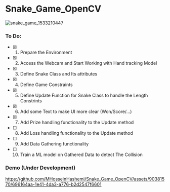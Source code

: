 # Snake_Game_OpenCV 

![snake_game_1533210447](https://user-images.githubusercontent.com/90381570/187049334-eb4c02f1-12c6-4de2-8a6c-984e2437f519.jpg)

### To Do:
- [x] 1. Prepare the Environment
- [x] 2. Access the Webcam and Start Working with Hand tracking Model
- [x] 3. Define Snake Class and Its attributes 
- [x] 4. Define Game Constraints
- [x] 5. Define Update Function for Snake Class to handle the Length Constrints
- [x] 6. Add some Text to make UI more clear (Won/Score/...)
- [x] 7. Add Prize handling functionality to the Update method
- [ ] 8. Add Loss handling functionality to the Update method
- [ ] 9. Add Data Gathering functionality
- [ ] 10. Train a ML model on Gathered Data to detect The Collision 

### Demo (Under Development)

https://github.com/MHosseinHashemi/Snake_Game_OpenCV/assets/90381570/696164aa-1e41-4da3-a776-b2d2547f6601

